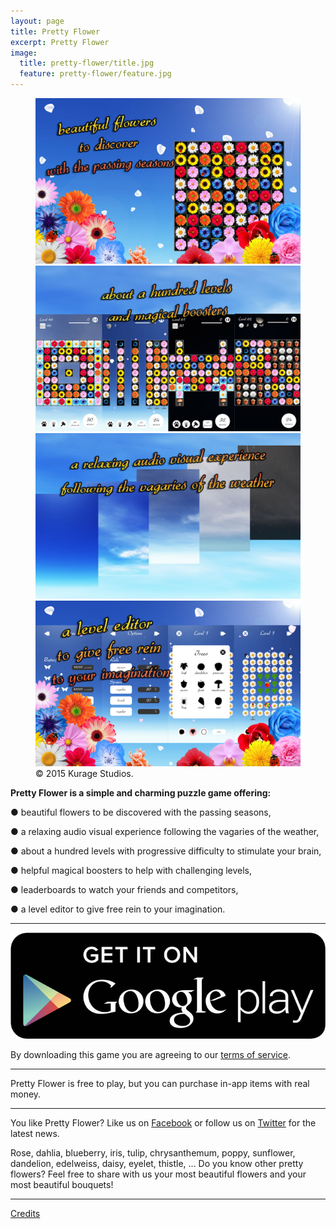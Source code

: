 ```yaml
---
layout: page
title: Pretty Flower
excerpt: Pretty Flower
image:
  title: pretty-flower/title.jpg
  feature: pretty-flower/feature.jpg
---
```


<figure class="half">
	<a href="/images/pretty-flower/en-flower.jpg">
		<img src="/images/pretty-flower/en-flower.jpg" alt="image" />
	</a>
	<a href="/images/pretty-flower/en-level.jpg">
		<img src="/images/pretty-flower/en-level.jpg" alt="image" />
	</a>
	<a href="/images/pretty-flower/en-weather.jpg">
		<img src="/images/pretty-flower/en-weather.jpg" alt="image" />
	</a>
	<a href="/images/pretty-flower/en-editor.jpg">
		<img src="/images/pretty-flower/en-editor.jpg" alt="image" />
	</a>
	<figcaption>© 2015 Kurage Studios.</figcaption>
</figure>

**Pretty Flower is a simple and charming puzzle game offering:**

● beautiful flowers to be discovered with the passing seasons,

● a relaxing audio visual experience following the vagaries of the weather,

● about a hundred levels with progressive difficulty to stimulate your brain,

● helpful magical boosters to help with challenging levels,

● leaderboards to watch your friends and competitors,

● a level editor to give free rein to your imagination.

---

<a href="https://play.google.com/store/apps/details?id=com.studiokurage.fleur">
	<img src="/images/googleplay.jpg" alt="Get it on Google Play" />
</a>

By downloading this game you are agreeing to our [terms of service](/games/terms).

---

Pretty Flower is free to play, but you can purchase in-app items with real money.

---

You like Pretty Flower? Like us on <a href="http://facebook.com/KurageStudios"> Facebook</a> or follow us on  <a href="http://twitter.com/KurageStudios">Twitter</a> for the latest news.

Rose, dahlia, blueberry, iris, tulip, chrysanthemum, poppy, sunflower, dandelion, edelweiss, daisy, eyelet, thistle, ...
Do you know other pretty flowers? Feel free to share with us your most beautiful flowers and your most beautiful bouquets!

---

 [Credits](/games/pretty-flower/credits)

